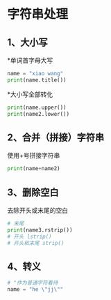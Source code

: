 # 字符串处理

## 1、大小写

*单词首字母大写

```python
name = "xiao wang"
print(name.title())
```

*大小写全部转化

```python
print(name.upper())
print(name2.lower())
```

## 2、合并（拼接）字符串

使用+号拼接字符串

```python
print(name+name2)
```

## 3、删除空白

去除开头或末尾的空白

```python
# 末尾
print(name3.rstrip())
# 开头 lstrip()
# 开头和末尾 strip()
```

## 4、转义

```python
# "作为普通字符看待
name = "he \"jj\""
```
